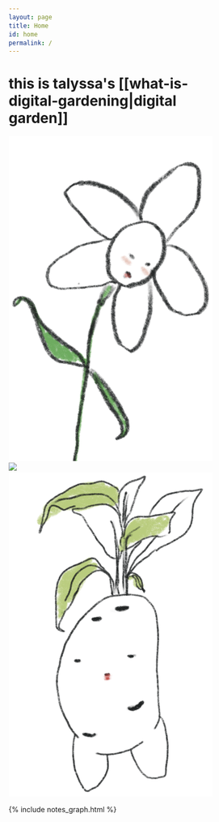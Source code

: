 ```yaml
---
layout: page
title: Home
id: home
permalink: /
---
```

<html>
<head>
<style>
* {
  box-sizing: border-box;
}

.column {
  float: left;
  width: 33.33%;
  padding: 5px;
}

/* Clearfix (clear floats) */
.row::after {
  content: "";
  clear: both;
  display: table;
}
</style>
</head>
<body>

  <h1>this is talyssa's [[what-is-digital-gardening|digital garden]]</h1>

<div class="row">
  <div class="column">
    <img src="assets/index/index1.png" style="height:25%">
  </div>
  <div class="column">
    <img src="assets/index/index2.png" style="height:25%">
  </div>
  <div class="column">
    <img src="assets/index/index3.png" style="height:25%">
  </div>
</div>

{% include notes_graph.html %}


<style>
  .wrapper {
    max-width: 46em;
  }
</style>

